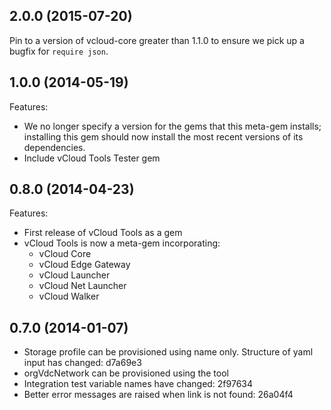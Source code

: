 ## 2.0.0 (2015-07-20)

Pin to a version of vcloud-core greater than 1.1.0 to ensure we pick up a bugfix
for `require json`.

## 1.0.0 (2014-05-19)

Features:

  - We no longer specify a version for the gems that this meta-gem installs;
    installing this gem should now install the most recent versions of its dependencies.
  - Include vCloud Tools Tester gem

## 0.8.0 (2014-04-23)

Features:

  - First release of vCloud Tools as a gem
  - vCloud Tools is now a meta-gem incorporating:
    - vCloud Core
    - vCloud Edge Gateway
    - vCloud Launcher
    - vCloud Net Launcher
    - vCloud Walker

## 0.7.0 (2014-01-07)

  - Storage profile can be provisioned using name only. Structure of yaml input has changed: d7a69e3
  - orgVdcNetwork can be provisioned using the tool
  - Integration test variable names have changed: 2f97634
  - Better error messages are raised when link is not found: 26a04f4
